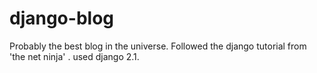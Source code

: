 # django-blog
Probably the best blog in the universe. Followed the django tutorial from 'the net ninja' . used django 2.1.
